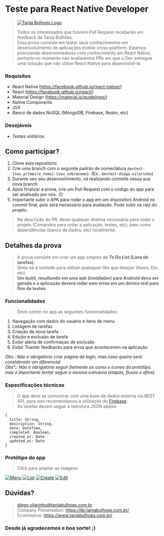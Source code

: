 # Teste para React Native Developer

> [![Tania Bulhoes Logo](https://images.squarespace-cdn.com/content/v1/625f0af3cbf96235f8de8b4a/539097a0-548d-4a84-a5fa-6cbbad1964a0/Tania_bulhoes_Logo_Horizontal_Positivo_RGB.png?format=1500w)](https://tbi.taniabulhoes.com.br/)
>
> Todos os interessados que fizerem Pull Request receberão um feedback da Tania Bulhões.<br>
> Essa prova consiste em testar seus conhecimentos em desenvolvimento de aplicações mobile cross-platform.
> Estamos priorizando desenvolvedores com conhecimento em React Native, portanto no momento não avaliaremos PRs em que o Dev entregue uma solução que não utilize React Native para desenvolvê-la.

### Requisitos
- React Native (https://facebook.github.io/react-native/)
- React (https://facebook.github.io/react/)
- Material Design (https://material.io/guidelines/)
- Native Components
- JSX
- Banco de dados NoSQL (MongoDB, Firebase, Realm, etc)

### Desejáveis
- Testes unitários

## Como participar?
1. Clone este repositório
2. Crie uma branch com o seguinte padrão de nomeclatura `devtest-{seu_primeiro_nome}-{seu_sobrenome}`. (Ex:. `devtest-diego-vilarinho`)
3. Durante seu seu desenvolvimento, vá realizando commits nessa sua nova branch
4. Após finalizar a prova, crie um Pull Request com o código do app para ser analisado por nós. :D
5. Importante subir o APK para rodar o app em um dispositivo Android no commit final, pois será necessário para avaliação. Pode subir na raiz do projeto. <br>
> Na descrição do PR, deixe qualquer diretiva necessária para rodar o projeto (Comandos para rodar a aplicação, testes, etc), bem como dependências (banco de dados, etc) localmente. <br>

## Detalhes da prova
> A prova consiste em criar um app simples de **To Do List (Lista de tarefas)**. <br>
> Sinta-se à vontade para utilizar quaisquer libs que desejar (Axios, Dio, etc). <br>
> **Um build, resultando em uma apk (instalador) para Android deve ser gerado e a aplicação deverá rodar sem erros em um device real para fins de testes.** <br>

### Funcionalidades
> Deve conter no app as seguintes funcionalidades:

1. Navegação com dados do usuário e itens de menu
2. Listagem de tarefas
3. Criação de nova tarefa
4. Edição e exclusão de tarefa
5. Exibir alerta de confirmaçao de exclusão
6. Exibir Toaster feedbacks para erros que acontecerem na aplicação

*Obs.: Não é obrigatório criar página de login, mas caso queira será considerado um diferencial* <br>
*Obs².: Não é obrigatório seguir fielmente as cores e icones do protótipo, mas é importante tentar seguir a mesma estrutura (etapas, fluxos e afins)*

### Especificações técnicas
> O app deve se comunicar com uma base de dados externa via REST API, para isso recomendamos a utilização do [Firebase](https://firebase.google.com). <br>
> As tarefas devem seguir a estrutura JSON abaixo

```
{
  title: String,
  description: String,
  date: DateTime,
  completed: Boolean,
  created_at: Date
  updated_at: Date
}
```

### Protótipo do app
> Click para ampliar as imagens <br>

[![Menu](http://i.imgur.com/U443Ore.jpg)](http://i.imgur.com/Zpj5lwj.png)
[![List](http://i.imgur.com/Eb88PkA.jpg)](http://i.imgur.com/0zihnYm.png)
[![Create](http://i.imgur.com/KacMBSo.jpg)](http://i.imgur.com/6Fb53k7.png)
[![Edit](http://i.imgur.com/Wf478tT.jpg)](http://i.imgur.com/gL8OMVF.png)

## Dúvidas?
> diego.vilarinho@taniabulhoes.com.br <br>
> Company Presentation: https://tbi.taniabulhoes.com.br/ <br>
> Ecommerce: https://www.taniabulhoes.com.br/ <br>

### Desde já agradecemos e boa sorte! ;)
